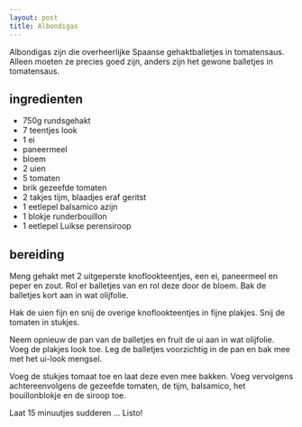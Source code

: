 ```yaml
---
layout: post
title: Albondigas
---
```


Albondigas zijn die overheerlijke Spaanse gehaktballetjes in tomatensaus.
Alleen moeten ze precies goed zijn, anders zijn het gewone balletjes in
tomatensaus.

## ingredienten

* 750g rundsgehakt
* 7 teentjes look
* 1 ei
* paneermeel
* bloem
* 2 uien
* 5 tomaten
* brik gezeefde tomaten
* 2 takjes tijm, blaadjes eraf geritst
* 1 eetlepel balsamico azijn
* 1 blokje runderbouillon
* 1 eetlepel Luikse perensiroop

## bereiding

Meng gehakt met 2 uitgeperste knoflookteentjes, een ei, paneermeel en peper en
zout. Rol er balletjes van en rol deze door de bloem. Bak de balletjes kort aan
in wat olijfolie.

Hak de uien fijn en snij de overige knoflookteentjes in fijne plakjes. Snij de
tomaten in stukjes.

Neem opnieuw de pan van de balletjes en fruit de ui aan in wat olijfolie. Voeg
de plakjes look toe. Leg de balletjes voorzichtig in de pan en bak mee met het
ui-look mengsel.

Voeg de stukjes tomaat toe en laat deze even mee bakken. Voeg vervolgens
achtereenvolgens de gezeefde tomaten, de tijm, balsamico, het bouillonblokje en
de siroop toe.

Laat 15 minuutjes sudderen ... Listo!
